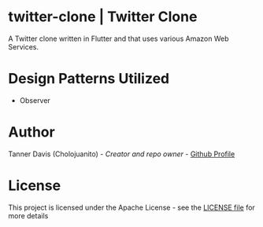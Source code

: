 # twitter-clone | Twitter Clone
A Twitter clone written in Flutter and that uses various Amazon Web Services.

# Design Patterns Utilized
* Observer

# Author
Tanner Davis (Cholojuanito) - *Creator and repo owner* - [Github Profile](https://github.com/cholojuanito)

# License
This project is licensed under the Apache License - see the [LICENSE file](LICENSE) for more details

